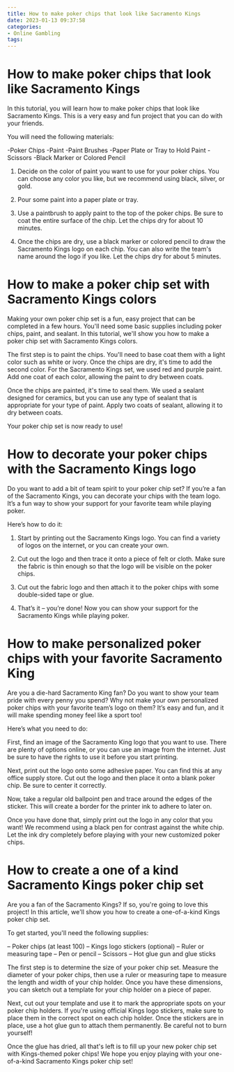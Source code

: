 ```yaml
---
title: How to make poker chips that look like Sacramento Kings
date: 2023-01-13 09:37:58
categories:
- Online Gambling
tags:
---
```



#  How to make poker chips that look like Sacramento Kings

In this tutorial, you will learn how to make poker chips that look like Sacramento Kings. This is a very easy and fun project that you can do with your friends.

You will need the following materials:

-Poker Chips
-Paint
-Paint Brushes
-Paper Plate or Tray to Hold Paint
-Scissors
-Black Marker or Colored Pencil

1. Decide on the color of paint you want to use for your poker chips. You can choose any color you like, but we recommend using black, silver, or gold.

2. Pour some paint into a paper plate or tray.

3. Use a paintbrush to apply paint to the top of the poker chips. Be sure to coat the entire surface of the chip. Let the chips dry for about 10 minutes.

4. Once the chips are dry, use a black marker or colored pencil to draw the Sacramento Kings logo on each chip. You can also write the team's name around the logo if you like. Let the chips dry for about 5 minutes.

#  How to make a poker chip set with Sacramento Kings colors

Making your own poker chip set is a fun, easy project that can be completed in a few hours. You'll need some basic supplies including poker chips, paint, and sealant. In this tutorial, we'll show you how to make a poker chip set with Sacramento Kings colors.

The first step is to paint the chips. You'll need to base coat them with a light color such as white or ivory. Once the chips are dry, it's time to add the second color. For the Sacramento Kings set, we used red and purple paint. Add one coat of each color, allowing the paint to dry between coats.

Once the chips are painted, it's time to seal them. We used a sealant designed for ceramics, but you can use any type of sealant that is appropriate for your type of paint. Apply two coats of sealant, allowing it to dry between coats.

Your poker chip set is now ready to use!

#  How to decorate your poker chips with the Sacramento Kings logo

Do you want to add a bit of team spirit to your poker chip set? If you’re a fan of the Sacramento Kings, you can decorate your chips with the team logo. It’s a fun way to show your support for your favorite team while playing poker.

Here’s how to do it:

1. Start by printing out the Sacramento Kings logo. You can find a variety of logos on the internet, or you can create your own.

2. Cut out the logo and then trace it onto a piece of felt or cloth. Make sure the fabric is thin enough so that the logo will be visible on the poker chips.

3. Cut out the fabric logo and then attach it to the poker chips with some double-sided tape or glue.

4. That’s it – you’re done! Now you can show your support for the Sacramento Kings while playing poker.

#  How to make personalized poker chips with your favorite Sacramento King

Are you a die-hard Sacramento King fan? Do you want to show your team pride with every penny you spend? Why not make your own personalized poker chips with your favorite team’s logo on them? It’s easy and fun, and it will make spending money feel like a sport too!

Here’s what you need to do:

First, find an image of the Sacramento King logo that you want to use. There are plenty of options online, or you can use an image from the internet. Just be sure to have the rights to use it before you start printing.

Next, print out the logo onto some adhesive paper. You can find this at any office supply store. Cut out the logo and then place it onto a blank poker chip. Be sure to center it correctly.

Now, take a regular old ballpoint pen and trace around the edges of the sticker. This will create a border for the printer ink to adhere to later on.

Once you have done that, simply print out the logo in any color that you want! We recommend using a black pen for contrast against the white chip. Let the ink dry completely before playing with your new customized poker chips.

#  How to create a one of a kind Sacramento Kings poker chip set

Are you a fan of the Sacramento Kings? If so, you're going to love this project! In this article, we'll show you how to create a one-of-a-kind Kings poker chip set.

To get started, you'll need the following supplies:

– Poker chips (at least 100)
– Kings logo stickers (optional)
– Ruler or measuring tape
– Pen or pencil
– Scissors
– Hot glue gun and glue sticks

The first step is to determine the size of your poker chip set. Measure the diameter of your poker chips, then use a ruler or measuring tape to measure the length and width of your chip holder. Once you have these dimensions, you can sketch out a template for your chip holder on a piece of paper.

Next, cut out your template and use it to mark the appropriate spots on your poker chip holders. If you're using official Kings logo stickers, make sure to place them in the correct spot on each chip holder. Once the stickers are in place, use a hot glue gun to attach them permanently. Be careful not to burn yourself!

Once the glue has dried, all that's left is to fill up your new poker chip set with Kings-themed poker chips! We hope you enjoy playing with your one-of-a-kind Sacramento Kings poker chip set!